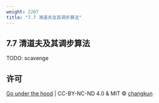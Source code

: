```yaml
---
weight: 2207
title: "7.7 清道夫及其调步算法"
---
```


## 7.7 清道夫及其调步算法

TODO: scavenge

## 许可

[Go under the hood](https://github.com/changkun/go-under-the-hood) | CC-BY-NC-ND 4.0 & MIT &copy; [changkun](https://changkun.de)
